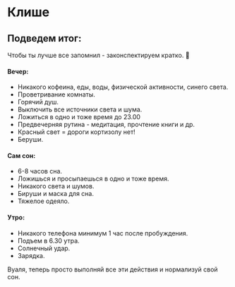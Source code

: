 # Клише

## Подведем итог:

Чтобы ты лучше все запомнил - законспектируем кратко. 🦋

#### Вечер:

* Никакого кофеина, еды, воды, физической активности, синего света.
* Проветривание комнаты.
* Горячий душ.
* Выключить все источники света и шума.
* Ложиться в одно и тоже время до 23.00
* Предвечерняя рутина - медитация, прочтение книги и др.
* Красный свет = дороги кортизолу нет!
* Беруши.

#### Сам сон:

* 6-8 часов сна.
* Ложишься и просыпаешься в одно и тоже время.
* Никакого света и шумов.
* Бируши и маска для сна.
* Тяжелое одеяло.

#### Утро:

* Никакого телефона минимум 1 час после пробуждения.
* Подъем в 6.30 утра.
* Солнечный удар.
* Зарядка.

Вуаля, теперь просто выполняй все эти действия и нормализуй свой сон.
